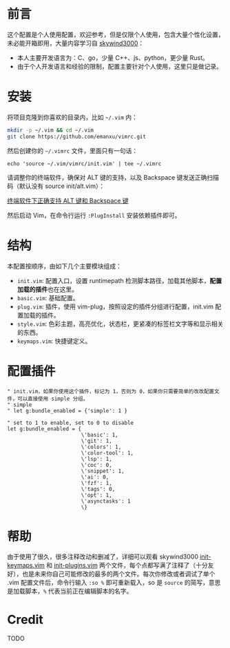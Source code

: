# 前言

这个配置是个人使用配置，欢迎参考，但是仅限个人使用，包含大量个性化设置，未必能开箱即用，大量内容学习自 [skywind3000](https://github.com/skywind3000/vim-init)：

- 本人主要开发语言为：C、go，少量 C++、js、python，更少量 Rust。
- 由于个人开发语言和经验的限制，配置主要针对个人使用，这里只是做记录。

# 安装

将项目克隆到你喜欢的目录内，比如 `~/.vim` 内：

```bash
mkdir -p ~/.vim && cd ~/.vim
git clone https://github.com/emanxu/vimrc.git
```

然后创建你的 `~/.vimrc` 文件，里面只有一句话：

```VimL
echo 'source ~/.vim/vimrc/init.vim' | tee ~/.vimrc
```

请调整你的终端软件，确保对 ALT 键的支持，以及 Backspace 键发送正确扫描码（默认没有 source init/alt.vim）：

[终端软件下正确支持 ALT 键和 Backspace 键](https://github.com/skywind3000/vim-init/wiki/Setup-terminals-to-support-ALT-and-Backspace-correctly)

然后启动 Vim，在命令行运行 `:PlugInstall` 安装依赖插件即可。

# 结构

本配置按顺序，由如下几个主要模块组成：

- `init.vim`: 配置入口，设置 runtimepath 检测脚本路径，加载其他脚本，**配置加载的插件**也在这里。
- `basic.vim`: 基础配置。
- `plug.vim`: 插件，使用 vim-plug，按照设定的插件分组进行配置，init.vim 配置加载的插件。
- `style.vim`: 色彩主题，高亮优化，状态栏，更紧凑的标签栏文字等和显示相关的东西。
- `keymaps.vim`: 快捷键定义。

# 配置插件

```vim
" init.vim，如果你使用这个插件，标记为 1，否则为 0，如果你只需要简单的改改配置文件，可以直接使用 simple 分组。
" simple
" let g:bundle_enabled = {'simple': 1 }

" set to 1 to enable, set to 0 to disable
let g:bundle_enabled = {
                        \'basic': 1,
                        \'git': 1,
                        \'colors': 1,
                        \'color-tool': 1,
                        \'lsp': 1,
                        \'coc': 0,
                        \'snippet': 1,
                        \'ai': 0,
                        \'fzf': 1,
                        \'tags': 0,
                        \'opt': 1,
                        \'asynctasks': 1
                        \}
```

# 帮助

由于使用了很久，很多注释改动和删减了，详细可以观看 skywind3000 [init-keymaps.vim](https://github.com/skywind3000/vim-init/blob/master/init/init-keymaps.vim) 和 [init-plugins.vim](https://github.com/skywind3000/vim-init/blob/master/init/init-plugins.vim) 两个文件，每个点都写满了注释了（十分友好），也是未来你自己可能修改的最多的两个文件。每次你修改或者调试了单个 .vim 配置文件后，命令行输入 `:so %` 即可重新载入，so 是 `source` 的简写，意思是加载脚本，`%` 代表当前正在编辑脚本的名字。

# Credit

TODO
